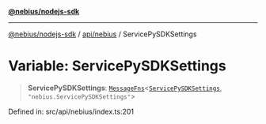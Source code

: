 [**@nebius/nodejs-sdk**](../../../README.md)

---

[@nebius/nodejs-sdk](../../../README.md) / [api/nebius](../README.md) / ServicePySDKSettings

# Variable: ServicePySDKSettings

> **ServicePySDKSettings**: [`MessageFns`](../../../runtime/protos/core/interfaces/MessageFns.md)\<[`ServicePySDKSettings`](../interfaces/ServicePySDKSettings.md), `"nebius.ServicePySDKSettings"`\>

Defined in: src/api/nebius/index.ts:201
